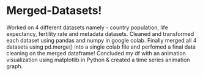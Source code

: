 # Merged-Datasets!

Worked on 4 different datasets namely - country population, life expectancy, fertility rate and metadata datasets. Cleaned and transformed each dataset using pandas and numpy in google colab. Finally merged all 4 datasets using pd.merge() into a single colab file and perfomed a final data cleaning on the merged dataframe! Concluded my df with an animation visualization using matplotlib in Python & created a time series animation graph. 
